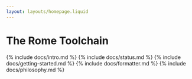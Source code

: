 ```yaml
---
layout: layouts/homepage.liquid
---
```


# The Rome Toolchain

{% include docs/intro.md %}
{% include docs/status.md %}
{% include docs/getting-started.md %}
{% include docs/formatter.md %}
{% include docs/philosophy.md %}
